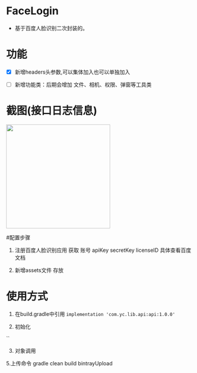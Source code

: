 # FaceLogin
- 基于百度人脸识别二次封装的。



# 功能
- [x] 新增headers头参数,可以集体加入也可以单独加入

- [ ] 新增功能类：后期会增加  文件、相机、权限、弹窗等工具类




# 截图(接口日志信息)
<div>
    <img src='screenshots/1.png' width=280>
</div>



#配置步骤
1. 注册百度人脸识别应用  获取 账号 apiKey  secretKey licenseID 具体查看百度文档

2. 新增assets文件 存放


# 使用方式
1. 在build.gradle中引用
`implementation 'com.yc.lib.api:api:1.0.0' `


2. 初始化

``

3. 对象调用



5.上传命令
gradle clean build bintrayUpload



